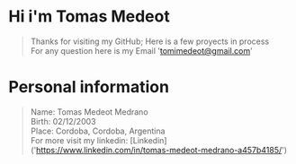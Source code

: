 # Hi i'm Tomas Medeot

>Thanks for visiting my GitHub; Here is a few proyects in process  
>For any question here is my Email 'tomimedeot@gmail.com'

# Personal information
>Name: Tomas Medeot Medrano  
>Birth: 02/12/2003  
>Place: Cordoba, Cordoba, Argentina  
>For more visit my linkedin: [Linkedin] ('https://www.linkedin.com/in/tomas-medeot-medrano-a457b4185/')  
